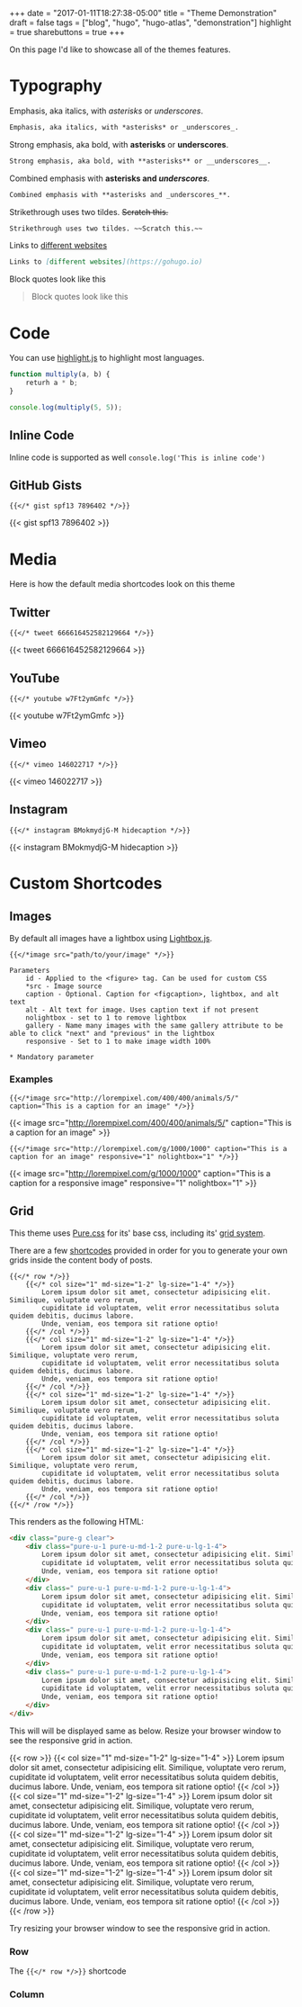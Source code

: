 +++
date = "2017-01-11T18:27:38-05:00"
title = "Theme Demonstration"
draft = false
tags = ["blog", "hugo", "hugo-atlas", "demonstration"]
highlight = true
sharebuttons = true
+++

On this page I'd like to showcase all of the themes features.

# Typography

Emphasis, aka italics, with *asterisks* or _underscores_.
```markdown
Emphasis, aka italics, with *asterisks* or _underscores_.
```

Strong emphasis, aka bold, with **asterisks** or __underscores__.
```markdown
Strong emphasis, aka bold, with **asterisks** or __underscores__.
```

Combined emphasis with **asterisks and _underscores_**.
```markdown
Combined emphasis with **asterisks and _underscores_**.
```

Strikethrough uses two tildes. ~~Scratch this.~~
```markdown
Strikethrough uses two tildes. ~~Scratch this.~~
```

Links to [different websites](https://gohugo.io)
```markdown
Links to [different websites](https://gohugo.io)
```

Block quotes look like this

> Block quotes look like this

# Code

You can use [highlight.js](https://highlightjs.org/) to highlight most languages.

```javascript
function multiply(a, b) {
    returh a * b;
}

console.log(multiply(5, 5));
```

## Inline Code

Inline code is supported as well `console.log('This is inline code')`

## GitHub Gists

```
{{</* gist spf13 7896402 */>}}
```
{{< gist spf13 7896402 >}}

# Media

Here is how the default media shortcodes look on this theme

## Twitter

```
{{</* tweet 666616452582129664 */>}}
```
{{< tweet 666616452582129664 >}}

## YouTube

```
{{</* youtube w7Ft2ymGmfc */>}}
```
{{< youtube w7Ft2ymGmfc >}}

## Vimeo

```
{{</* vimeo 146022717 */>}}
```
{{< vimeo 146022717 >}}


## Instagram

```
{{</* instagram BMokmydjG-M hidecaption */>}}
```

{{< instagram BMokmydjG-M hidecaption >}}

# Custom Shortcodes

## Images

By default all images have a lightbox using [Lightbox.js](http://lokeshdhakar.com/projects/lightbox2/).

```text
{{</*image src="path/to/your/image" */>}}

Parameters
    id - Applied to the <figure> tag. Can be used for custom CSS
    *src - Image source
    caption - Optional. Caption for <figcaption>, lightbox, and alt text
    alt - Alt text for image. Uses caption text if not present
    nolightbox - set to 1 to remove lightbox
    gallery - Name many images with the same gallery attribute to be able to click "next" and "previous" in the lightbox
    responsive - Set to 1 to make image width 100%

* Mandatory parameter
```

### Examples


```text
{{</*image src="http://lorempixel.com/400/400/animals/5/" caption="This is a caption for an image" */>}}
```
{{< image src="http://lorempixel.com/400/400/animals/5/" caption="This is a caption for an image" >}}

```text
{{</*image src="http://lorempixel.com/g/1000/1000" caption="This is a caption for an image" responsive="1" nolightbox="1" */>}}
```
{{< image src="http://lorempixel.com/g/1000/1000" caption="This is a caption for a responsive image" responsive="1" nolightbox="1" >}}

## Grid

This theme uses [Pure.css](http://purecss.io/) for its' base css, including its' [grid system](http://purecss.io/grids/).

There are a few [shortcodes](http://gohugo.io/extras/shortcodes/) provided in order for you to generate your own grids inside the content body of posts.

```
{{</* row */>}}
    {{</* col size="1" md-size="1-2" lg-size="1-4" */>}}
        Lorem ipsum dolor sit amet, consectetur adipisicing elit. Similique, voluptate vero rerum,
        cupiditate id voluptatem, velit error necessitatibus soluta quidem debitis, ducimus labore.
        Unde, veniam, eos tempora sit ratione optio!
    {{</* /col */>}}
    {{</* col size="1" md-size="1-2" lg-size="1-4" */>}}
        Lorem ipsum dolor sit amet, consectetur adipisicing elit. Similique, voluptate vero rerum,
        cupiditate id voluptatem, velit error necessitatibus soluta quidem debitis, ducimus labore.
        Unde, veniam, eos tempora sit ratione optio!
    {{</* /col */>}}
    {{</* col size="1" md-size="1-2" lg-size="1-4" */>}}
        Lorem ipsum dolor sit amet, consectetur adipisicing elit. Similique, voluptate vero rerum,
        cupiditate id voluptatem, velit error necessitatibus soluta quidem debitis, ducimus labore.
        Unde, veniam, eos tempora sit ratione optio!
    {{</* /col */>}}
    {{</* col size="1" md-size="1-2" lg-size="1-4" */>}}
        Lorem ipsum dolor sit amet, consectetur adipisicing elit. Similique, voluptate vero rerum,
        cupiditate id voluptatem, velit error necessitatibus soluta quidem debitis, ducimus labore.
        Unde, veniam, eos tempora sit ratione optio!
    {{</* /col */>}}
{{</* /row */>}}
```

This renders as the following HTML:

```html
<div class="pure-g clear">
    <div class="pure-u-1 pure-u-md-1-2 pure-u-lg-1-4">
        Lorem ipsum dolor sit amet, consectetur adipisicing elit. Similique, voluptate vero rerum,
        cupiditate id voluptatem, velit error necessitatibus soluta quidem debitis, ducimus labore.
        Unde, veniam, eos tempora sit ratione optio!
    </div>
    <div class=" pure-u-1 pure-u-md-1-2 pure-u-lg-1-4">
        Lorem ipsum dolor sit amet, consectetur adipisicing elit. Similique, voluptate vero rerum,
        cupiditate id voluptatem, velit error necessitatibus soluta quidem debitis, ducimus labore.
        Unde, veniam, eos tempora sit ratione optio!
    </div>
    <div class=" pure-u-1 pure-u-md-1-2 pure-u-lg-1-4">
        Lorem ipsum dolor sit amet, consectetur adipisicing elit. Similique, voluptate vero rerum,
        cupiditate id voluptatem, velit error necessitatibus soluta quidem debitis, ducimus labore.
        Unde, veniam, eos tempora sit ratione optio!
    </div>
    <div class=" pure-u-1 pure-u-md-1-2 pure-u-lg-1-4">
        Lorem ipsum dolor sit amet, consectetur adipisicing elit. Similique, voluptate vero rerum,
        cupiditate id voluptatem, velit error necessitatibus soluta quidem debitis, ducimus labore.
        Unde, veniam, eos tempora sit ratione optio!
    </div>
</div>
```
This will will be displayed same as below. Resize your browser window to see the responsive grid in action.

{{< row >}}
    {{< col size="1" md-size="1-2" lg-size="1-4" >}}
        Lorem ipsum dolor sit amet, consectetur adipisicing elit. Similique, voluptate vero rerum,
        cupiditate id voluptatem, velit error necessitatibus soluta quidem debitis, ducimus labore.
        Unde, veniam, eos tempora sit ratione optio!
    {{< /col >}}
    {{< col size="1" md-size="1-2" lg-size="1-4" >}}
        Lorem ipsum dolor sit amet, consectetur adipisicing elit. Similique, voluptate vero rerum,
        cupiditate id voluptatem, velit error necessitatibus soluta quidem debitis, ducimus labore.
        Unde, veniam, eos tempora sit ratione optio!
    {{< /col >}}
    {{< col size="1" md-size="1-2" lg-size="1-4" >}}
        Lorem ipsum dolor sit amet, consectetur adipisicing elit. Similique, voluptate vero rerum,
        cupiditate id voluptatem, velit error necessitatibus soluta quidem debitis, ducimus labore.
        Unde, veniam, eos tempora sit ratione optio!
    {{< /col >}}
    {{< col size="1" md-size="1-2" lg-size="1-4" >}}
        Lorem ipsum dolor sit amet, consectetur adipisicing elit. Similique, voluptate vero rerum,
        cupiditate id voluptatem, velit error necessitatibus soluta quidem debitis, ducimus labore.
        Unde, veniam, eos tempora sit ratione optio!
    {{< /col >}}
{{< /row >}}

Try resizing your browser window to see the responsive grid in action.

### Row

The `{{</* row */>}}` shortcode

### Column
